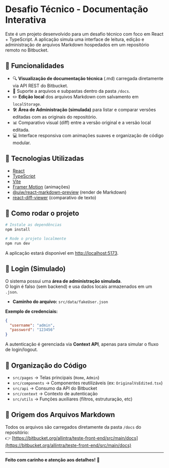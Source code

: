 # Desafio Técnico - Documentação Interativa

Este é um projeto desenvolvido para um desafio técnico com foco em React + TypeScript. A aplicação simula uma interface de leitura, edição e administração de arquivos Markdown hospedados em um repositório remoto no Bitbucket.

## 🚀 Funcionalidades

- 🔍 **Visualização de documentação técnica** (.md) carregada diretamente via API REST do Bitbucket.
- 📁 Suporte a arquivos e subpastas dentro da pasta `/docs`.
- ✏️ **Edição local** dos arquivos Markdown com salvamento em `localStorage`.
- 🛠️ **Área de Administração (simulada)** para listar e comparar versões editadas com as originais do repositório.
- 📊 Comparativo visual (diff) entre a versão original e a versão local editada.
- 💻 Interface responsiva com animações suaves e organização de código modular.

## 🔧 Tecnologias Utilizadas

- [React](https://reactjs.org/)
- [TypeScript](https://www.typescriptlang.org/)
- [Vite](https://vitejs.dev/)
- [Framer Motion](https://www.framer.com/motion/) (animações)
- [@uiw/react-markdown-preview](https://github.com/uiwjs/react-markdown-preview) (render de Markdown)
- [react-diff-viewer](https://github.com/praneshr/react-diff-viewer) (comparativo de texto)

## 🧪 Como rodar o projeto

```bash
# Instale as dependências
npm install

# Rode o projeto localmente
npm run dev
```

A aplicação estará disponível em [http://localhost:5173](http://localhost:5173).

## 🔐 Login (Simulado)

O sistema possui uma **área de administração simulada**.  
O login é falso (sem backend) e usa dados locais armazenados em um `.json`.

- **Caminho do arquivo:** `src/data/fakeUser.json`

**Exemplo de credenciais:**

```json
{
  "username": "admin",
  "password": "123456"
}
```

A autenticação é gerenciada via **Context API**, apenas para simular o fluxo de login/logout.

## 🧠 Organização do Código

- `src/pages` → Telas principais (`Home`, `Admin`)
- `src/components` → Componentes reutilizáveis (ex: `OriginalVsEdited.tsx`)
- `src/api` → Consumo da API do Bitbucket
- `src/context` → Contexto de autenticação
- `src/utils` → Funções auxiliares (filtros, estruturação, etc)

## 📂 Origem dos Arquivos Markdown

Todos os arquivos são carregados diretamente da pasta `/docs` do repositório:  
👉 [https://bitbucket.org/allintra/teste-front-end/src/main/docs](https://bitbucket.org/allintra/teste-front-end/src/main/docs)

---

**Feito com carinho e atenção aos detalhes!** 💙
